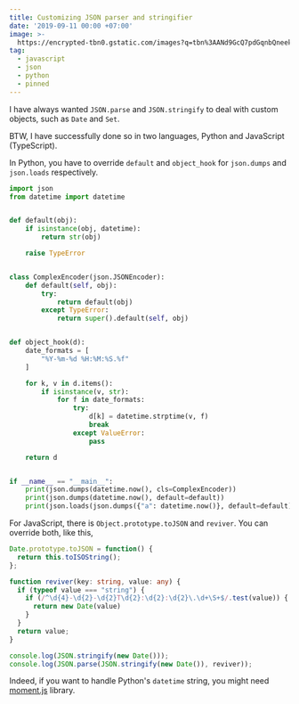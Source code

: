 ```yaml
---
title: Customizing JSON parser and stringifier
date: '2019-09-11 00:00 +07:00'
image: >-
  https://encrypted-tbn0.gstatic.com/images?q=tbn%3AANd9GcQ7pdGqnbQneek9mD0QbbdEFO1kjNHxeG2jRt42OoCY2a9HefQy
tag:
  - javascript
  - json
  - python
  - pinned
---
```


I have always wanted `JSON.parse` and `JSON.stringify` to deal with custom objects, such as `Date` and `Set`.

BTW, I have successfully done so in two languages, Python and JavaScript (TypeScript).

<!-- excerpt_separator -->

In Python, you have to override `default` and `object_hook` for `json.dumps` and `json.loads` respectively.

```python
import json
from datetime import datetime


def default(obj):
    if isinstance(obj, datetime):
        return str(obj)

    raise TypeError


class ComplexEncoder(json.JSONEncoder):
    def default(self, obj):
        try:
            return default(obj)
        except TypeError:
            return super().default(self, obj)


def object_hook(d):
    date_formats = [
        "%Y-%m-%d %H:%M:%S.%f"
    ]

    for k, v in d.items():
        if isinstance(v, str):
            for f in date_formats:
                try:
                    d[k] = datetime.strptime(v, f)
                    break
                except ValueError:
                    pass

    return d


if __name__ == "__main__":
    print(json.dumps(datetime.now(), cls=ComplexEncoder))
    print(json.dumps(datetime.now(), default=default))
    print(json.loads(json.dumps({"a": datetime.now()}, default=default), object_hook=object_hook))
```

For JavaScript, there is `Object.prototype.toJSON` and `reviver`. You can override both, like this,

```typescript
Date.prototype.toJSON = function() {
  return this.toISOString();
};

function reviver(key: string, value: any) {
  if (typeof value === "string") {
    if (/^\d{4}-\d{2}-\d{2}T\d{2}:\d{2}:\d{2}\.\d+\S+$/.test(value)) {
      return new Date(value)
    }
  }
  return value;
}

console.log(JSON.stringify(new Date()));
console.log(JSON.parse(JSON.stringify(new Date()), reviver));
```

Indeed, if you want to handle Python's `datetime` string, you might need [moment.js](https://momentjs.com/) library.
